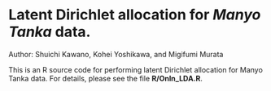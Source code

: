 # Latent Dirichlet allocation for *Manyo Tanka* data.
Author: Shuichi Kawano, Kohei Yoshikawa, and Migifumi Murata

This is an R source code for performing latent Dirichlet allocation for Manyo Tanka data. For details, please see the file **R/OnIn_LDA.R**.
